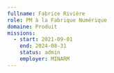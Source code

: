 ```yaml
---
fullname: Fabrice Rivière
role: PM à la Fabrique Numérique
domaine: Produit
missions:
  - start: 2021-09-01
    end: 2024-08-31
    status: admin
    employer: MINARM
---
```


